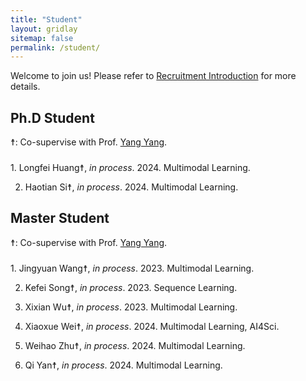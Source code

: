 ```yaml
---
title: "Student"
layout: gridlay
sitemap: false
permalink: /student/
---
```



Welcome to join us! Please refer to <a href="http://www.njustkmg.cn/" _target="_blank">Recruitment Introduction</a> for more details.

## Ph.D Student

&#9768;: Co-supervise with Prof. <a href="http://www.njustkmg.cn/">Yang Yang</a>.

<div class="rowl1" style="padding-top: 10px;">
1. Longfei Huang&#9768;, <i>in process</i>. 2024. Multimodal Learning. <span style="float:right"></span>

2. Haotian Si&#9768;, <i>in process</i>. 2024. Multimodal Learning. <span style="float:right"></span>
</div>

## Master Student

&#9768;: Co-supervise with Prof. <a href="http://www.njustkmg.cn/">Yang Yang</a>.

<div class="rowl1" style="padding-top: 10px;">
1. Jingyuan Wang&#9768;, <i>in process</i>. 2023. Multimodal Learning. <span style="float:right"></span>

2. Kefei Song&#9768;, <i>in process</i>. 2023. Sequence Learning. <span style="float:right"></span>

3. Xixian Wu&#9768;, <i>in process</i>. 2023. Multimodal Learning. <span style="float:right"></span>

4. Xiaoxue Wei&#9768;, <i>in process</i>. 2024. Multimodal Learning, AI4Sci. <span style="float:right"></span>

5. Weihao Zhu&#9768;, <i>in process</i>. 2024. Multimodal Learning. <span style="float:right"></span>

6. Qi Yan&#9768;, <i>in process</i>. 2024. Multimodal Learning. <span style="float:right"></span>
</div>

